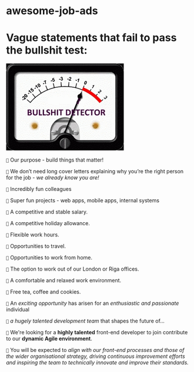 # awesome-job-ads

# Vague statements that fail to pass the bullshit test:

![Bullsit detector at the maximum level](bullshit.gif)

`💩` Our purpose - build things that matter!

`💩` We don’t need long cover letters explaining why you’re the right person for the job - *we already know you are!*

`💩` Incredibly fun colleagues

`💩` Super fun projects - web apps, mobile apps, internal systems

`💩` A competitive and stable salary.

`💩` A competitive holiday allowance.

`💩` Flexible work hours.

`💩` Opportunities to travel.

`💩` Opportunities to work from home.

`💩` The option to work out of our London or Riga offices.

`💩` A comfortable and relaxed work environment.

`💩` Free tea, coffee and cookies.

`💩` An *exciting opportunity* has arisen for an *enthusiastic and passionate* individual 

`💩` *a hugely talented development team* that shapes the future of...

`💩` We're looking for a **highly talented** front-end developer to join contribute to our **dynamic Agile environment**. 

`💩` You will be expected to *align with our front-end processes and those of the wider organisational strategy, driving continuous improvement efforts and inspiring the team to technically innovate and improve their standards.*
